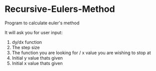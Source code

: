 # Recursive-Eulers-Method
Program to calculate euler's method

It will ask you for user input:
1. dy/dx function
2. The step size
3. The function you are looking for / x value you are wishing to stop at
4. Initial y value thats given
5. Initial x value thats given
